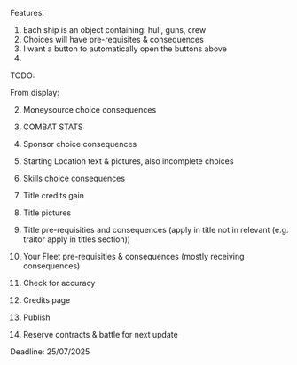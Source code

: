 Features:

1. Each ship is an object containing: hull, guns, crew
2. Choices will have pre-requisites & consequences
3. I want a button to automatically open the buttons above
4.

TODO:

From display:

2. Moneysource choice consequences

3. COMBAT STATS
4. Sponsor choice consequences
5. Starting Location text & pictures, also incomplete choices
6. Skills choice consequences
7. Title credits gain
8. Title pictures
9. Title pre-requisities and consequences (apply in title not in relevant (e.g. traitor apply in titles section))

10. Your Fleet pre-requisities & consequences (mostly receiving consequences)

11. Check for accuracy
12. Credits page
13. Publish

14. Reserve contracts & battle for next update

Deadline: 25/07/2025
